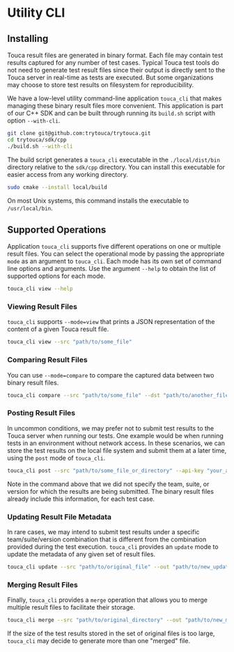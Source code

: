 # Utility CLI

## Installing

Touca result files are generated in binary format. Each file may contain test
results captured for any number of test cases. Typical Touca test tools do not
need to generate test result files since their output is directly sent to the
Touca server in real-time as tests are executed. But some organizations may
choose to store test results on filesystem for reproducibility.

We have a low-level utility command-line application `touca_cli` that makes
managing these binary result files more convenient. This application is part of
our C++ SDK and can be built through running its `build.sh` script with option
`--with-cli`.

```bash
git clone git@github.com:trytouca/trytouca.git
cd trytouca/sdk/cpp
./build.sh --with-cli
```

The build script generates a `touca_cli` executable in the `./local/dist/bin`
directory relative to the `sdk/cpp` directory. You can install this executable
for easier access from any working directory.

```bash
sudo cmake --install local/build
```

On most Unix systems, this command installs the executable to `/usr/local/bin`.

## Supported Operations

Application `touca_cli` supports five different operations on one or multiple
result files. You can select the operational mode by passing the appropriate
`mode` as an argument to `touca_cli`. Each mode has its own set of command line
options and arguments. Use the argument `--help` to obtain the list of supported
options for each mode.

```bash
touca_cli view --help
```

### Viewing Result Files

`touca_cli` supports `--mode=view` that prints a JSON representation of the
content of a given Touca result file.

```bash
touca_cli view --src "path/to/some_file"
```

### Comparing Result Files

You can use `--mode=compare` to compare the captured data between two binary
result files.

```bash
touca_cli compare --src "path/to/some_file" --dst "path/to/another_file"
```

### Posting Result Files

In uncommon conditions, we may prefer not to submit test results to the Touca
server when running our tests. One example would be when running tests in an
environment without network access. In these scenarios, we can store the test
results on the local file system and submit them at a later time, using the
`post` mode of `touca_cli`.

```bash
touca_cli post --src "path/to/some_file_or_directory" --api-key "your_api_key" --api-url "https://api.touca.io"
```

Note in the command above that we did not specify the team, suite, or version
for which the results are being submitted. The binary result files already
include this information, for each test case.

### Updating Result File Metadata

In rare cases, we may intend to submit test results under a specific
team/suite/version combination that is different from the combination provided
during the test execution. `touca_cli` provides an `update` mode to update the
metadata of any given set of result files.

```bash
touca_cli update --src "path/to/original_file" --out "path/to/new_updated_file" --team "new-team-slug" --suite "new-suite-slug" --revision "new-version-slug"
```

### Merging Result Files

Finally, `touca_cli` provides a `merge` operation that allows you to merge
multiple result files to facilitate their storage.

```bash
touca_cli merge --src "path/to/original_directory" --out "path/to/new_merged_directory"
```

If the size of the test results stored in the set of original files is too
large, `touca_cli` may decide to generate more than one "merged" file.
